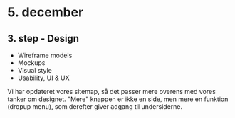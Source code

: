 # 5. december


## 3. step - Design
- Wireframe models
- Mockups
- Visual style
- Usability, UI & UX


Vi har opdateret vores sitemap, så det passer mere overens med vores tanker om designet.
"Mere" knappen er ikke en side, men mere en funktion (dropup menu), som derefter giver adgang til undersiderne.



